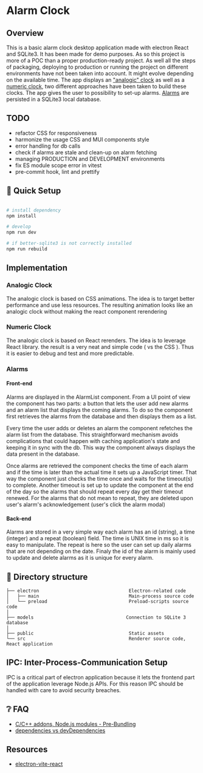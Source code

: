 # Alarm Clock

## Overview

This is a basic alarm clock desktop application made with electron React and SQLite3. It has been made for demo purposes. As so this project is more of a POC than a proper production-ready project. As well all the steps of packaging, deploying to production or running the project on different environments have not been taken into account. It might evolve depending on the available time.
The app displays an ["analogic" clock](###Analogic_Clock) as well as a [numeric clock](###Numeric_Clock), two different approaches have been taken to build these clocks.
The app gives the user to possibility to set-up alarms. [Alarms](###Alarms) are persisted in a SQLite3 local database.

## TODO

- refactor CSS for responsiveness
- harmonize the usage CSS and MUI components style
- error handling for db calls
- check if alarms are stale and clean-up on alarm fetching
- managing PRODUCTION and DEVELOPMENT environments
- fix ES module scope error in vitest
- pre-commit hook, lint and prettify

## 🛫 Quick Setup

```sh

# install dependency
npm install

# develop
npm run dev

# if better-sqlite3 is not correctly installed
npm run rebuild
```

## Implementation

### Analogic Clock

The analogic clock is based on CSS animations. The idea is to target better performance and use less resources.
The resulting animation looks like an analogic clock without making the react component rerendering

### Numeric Clock

The analogic clock is based on React rerenders. The idea is to leverage React library.
the result is a very neat and simple code ( vs the CSS ).
Thus it is easier to debug and test and more predictable.

### Alarms

#### Front-end

Alarms are displayed in the AlarmList component. From a UI point of view the component has two parts: a button that lets the user add new alarms and an alarm list that displays the coming alarms. To do so the component first retrieves the alarms from the database and then displays them as a list.

Every time the user adds or deletes an alarm the component refetches the alarm list from the database. This straightforward mechanism avoids complications that could happen with caching application's state and keeping it in sync with the db. This way the component always displays the data present in the database.

Once alarms are retrieved the component checks the time of each alarm and if the time is later than the actual time it sets up a JavaScript timer. That way the component just checks the time once and waits for the timeout(s) to complete. Another timeout is set up to update the component at the end of the day so the alarms that should repeat every day get their timeout renewed. For the alarms that do not mean to repeat, they are deleted upon user's alarm's acknowledgement (user's click the alarm modal)

#### Back-end

Alarms are stored in a very simple way each alarm has an id (string), a time (integer) and a repeat (boolean) field. The time is UNIX time in ms so it is easy to manipulate. The repeat is here so the user can set up daily alarms that are not depending on the date. Finaly the id of the alarm is mainly used to update and delete alarms as it is unique for every alarm.

## 📂 Directory structure

```tree
├── electron                                 Electron-related code
│   ├── main                                 Main-process source code
│   └── preload                              Preload-scripts source code
│
├── models                                  Connection to SQLite 3 database
│
├── public                                   Static assets
└── src                                      Renderer source code, React application
```

## IPC: Inter-Process-Communication Setup

IPC is a critical part of electron application because it lets the frontend part of the application leverage Node.js APIs. For this reason IPC should be handled with care to avoid security breaches.

## ❔ FAQ

- [C/C++ addons, Node.js modules - Pre-Bundling](https://github.com/electron-vite/vite-plugin-electron-renderer#dependency-pre-bundling)
- [dependencies vs devDependencies](https://github.com/electron-vite/vite-plugin-electron-renderer#dependencies-vs-devdependencies)

## Resources

- [electron-vite-react](https://github.com/electron-vite/electron-vite-react)
